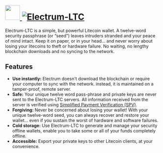 # [<img src="https://cdn.jsdelivr.net/gh/AdmiringWorm/chocolatey-packages@98aeaf411ee4176a4f99ade7bf5c076e2b7ee64c/automatic/electrum-ltc/icons/electrum-ltc.png" height="48" width="48" /> ![Electrum-LTC](<https://img.shields.io/chocolatey/v/electrum-ltc.svg?label=Electrum-LTC%20(Install)&style=for-the-badge>)](https://community.chocolatey.org/packages/electrum-ltc.install)

Electrum-LTC is a simple, but powerful Litecoin wallet. A twelve-word security passphrase (or “seed”) leaves intruders stranded and your peace of mind intact. Keep it on paper, or in your head... and never worry about losing your litecoins to theft or hardware failure. No waiting, no lengthy blockchain downloads and no syncing to the network.

## Features

- **Use instantly:** Electrum doesn't download the blockchain or require your computer to sync with the network. instead, it is maintained on a tamper-proof, remote server.
- **Safe:** Your unique twelve word pass-phrase and private keys are never sent to the Electrum-LTC servers. All information received from the server is verified using [Simplified Payment Verification (SPV)](https://en.bitcoin.it/wiki/Thin_Client_Security#Header-Only_Clients).
- **Forgiving:** Never be concerned about losing your wallet! With your unique twelve-word seed, you can always recover and restore your wallet... even if you sustain the worst of hardware and software failures.
- **Cold storage:** Use Electrum-LTC to generate and manage your security offline wallets, enable you to take some or all of your funds completely offline.
- **Accessible:** Export your private keys to other Litecoin clients, at your convenience.
